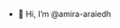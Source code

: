 - 👋 Hi, I’m @amira-araiedh

<!---
amira-araiedh/amira-araiedh is a ✨ special ✨ repository because its `README.md` (this file) appears on your GitHub profile.
You can click the Preview link to take a look at your changes.
--->
